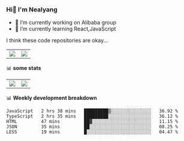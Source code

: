 ### Hi👋 I'm Nealyang

- 🔭 I’m currently working on Alibaba group
- 🌱 I’m currently learning React,JavaScript


I think these code repositories are okay...

<table>
  <tbody>
    <tr>
      <td>
        <a href="https://github.com/Nealyang/React-Express-Blog-Demo">
          <img align="center" src="https://github-readme-stats.vercel.app/api/pin/?username=Nealyang&repo=React-Express-Blog-Demo&theme=chartreuse-dark" />
        </a>
      </td>
       <td>
        <a href="https://github.com/Nealyang/PersonalBlog">
          <img align="center" src="https://github-readme-stats.vercel.app/api/pin/?username=Nealyang&repo=PersonalBlog&theme=chartreuse-dark" />
        </a>
      </td>
    </tr>
  </tbody>
</table>

📊 **some stats**


<table>
  <tbody>
    <tr>
      <td>
          <img align="center" src="https://github-readme-stats.vercel.app/api?username=Nealyang&theme=chartreuse-dark&show_icons=true" />
      </td>
       <td>
          <img align="center" src="https://github-readme-stats.vercel.app/api/top-langs/?username=Nealyang&theme=chartreuse-dark" />
      </td>
    </tr>
  </tbody>
</table>

📊 **Weekly development breakdown**

<!--START_SECTION:waka-->
```text
JavaScript   2 hrs 38 mins   █████████▒░░░░░░░░░░░░░░░   36.92 % 
TypeScript   2 hrs 35 mins   █████████░░░░░░░░░░░░░░░░   36.12 % 
HTML         47 mins         ██▓░░░░░░░░░░░░░░░░░░░░░░   11.15 % 
JSON         35 mins         ██░░░░░░░░░░░░░░░░░░░░░░░   08.25 % 
LESS         19 mins         █░░░░░░░░░░░░░░░░░░░░░░░░   04.47 % 
```
<!--END_SECTION:waka-->
